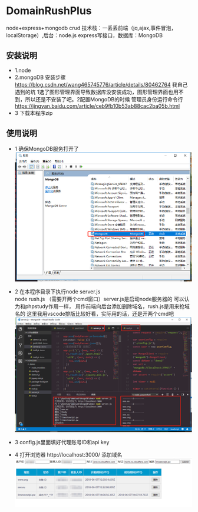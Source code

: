 # DomainRushPlus
node+express+mongodb crud
技术栈：一丢丢前端（jq,ajax,事件冒泡，localStorage）,后台：node.js express写接口，数据库：MongoDB
## 安装说明
- 1.node
- 2.mongoDB 安装步骤 https://blog.csdn.net/wang465745776/article/details/80462764  我自己遇到的坑 1选了图形管理界面导致数据库没安装成功，图形管理界面也用不到，所以还是不安装了吧。2配置MongoDB的时候 管理员身份运行命令行 https://jingyan.baidu.com/article/ceb9fb10b53ab88cac2ba05b.html
- 3 下载本程序zip
## 使用说明
- 1 确保MongoDB服务打开了  
![Alt text](./screenshots/1.png)
- 2 在本程序目录下执行node server.js  
node rush.js （需要开两个cmd窗口）server.js是启动node服务器的 可以认为和phpstudy作用一样， 用作前端向后台添加删除域名，rush.js是用来抢域名的
这里我用vscode排版比较好看，实际用的话，还是开两个cmd吧
![Alt text](./screenshots/2.png)

- 3 config.js里面填好代理账号ID和api key

- 4 打开浏览器 http://localhost:3000/ 添加域名
![Alt text](./screenshots/3.png)

